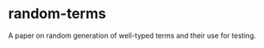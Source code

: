 random-terms
============

A paper on random generation of well-typed terms and their use for testing.
